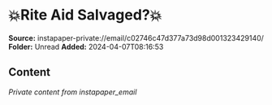 # 💥Rite Aid Salvaged?💥

**Source:** instapaper-private://email/c02746c47d377a73d98d001323429140/
**Folder:** Unread
**Added:** 2024-04-07T08:16:53




## Content
*Private content from instapaper_email*

